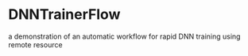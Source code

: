 # DNNTrainerFlow
a demonstration of an automatic workflow for rapid DNN training using remote resource 
